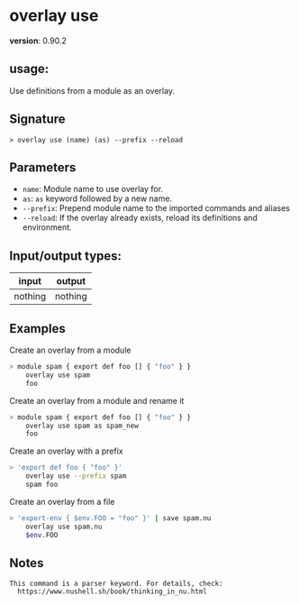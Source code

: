 # overlay use

**version**: 0.90.2

## **usage**:

Use definitions from a module as an overlay.

## Signature

`> overlay use (name) (as) --prefix --reload`

## Parameters

- `name`: Module name to use overlay for.
- `as`: `as` keyword followed by a new name.
- `--prefix`: Prepend module name to the imported commands and aliases
- `--reload`: If the overlay already exists, reload its definitions and environment.

## Input/output types:

| input   | output  |
| ------- | ------- |
| nothing | nothing |

## Examples

Create an overlay from a module

```bash
> module spam { export def foo [] { "foo" } }
    overlay use spam
    foo
```

Create an overlay from a module and rename it

```bash
> module spam { export def foo [] { "foo" } }
    overlay use spam as spam_new
    foo
```

Create an overlay with a prefix

```bash
> 'export def foo { "foo" }'
    overlay use --prefix spam
    spam foo
```

Create an overlay from a file

```bash
> 'export-env { $env.FOO = "foo" }' | save spam.nu
    overlay use spam.nu
    $env.FOO
```

## Notes

```text
This command is a parser keyword. For details, check:
  https://www.nushell.sh/book/thinking_in_nu.html
```
